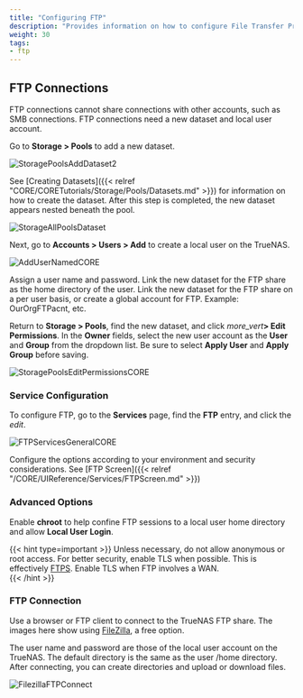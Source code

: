 ```yaml
---
title: "Configuring FTP"
description: "Provides information on how to configure File Transfer Protocol (FTP) on your TrueNAS."
weight: 30
tags:
- ftp
---
```


## FTP Connections

FTP connections cannot share connections with other accounts, such as SMB connections. FTP connections need a new dataset and local user account.

Go to **Storage > Pools** to add a new dataset.

![StoragePoolsAddDataset2](/images/CORE/Storage/StoragePoolsAddDataset2.png "Adding a New Dataset")

See [Creating Datasets]({{< relref "CORE/CORETutorials/Storage/Pools/Datasets.md" >}}) for information on how to create the dataset. After this step is completed, the new dataset appears nested beneath the pool.

![StorageAllPoolsDataset](/images/CORE/Storage/StorageAllPoolsDataset.png "New Dataset Listed")

Next, go to **Accounts > Users > Add** to create a local user on the TrueNAS.

![AddUserNamedCORE](/images/CORE/Accounts/AddUserNamedCORE.png "Adding a New User Account")

Assign a user name and password. Link the new dataset for the FTP share as the home directory of the user.
Link the new dataset for the FTP share on a per user basis, or create a global account for FTP. Example: OurOrgFTPacnt, etc.

Return to **Storage > Pools**, find the new dataset, and click <i class="material-icons" aria-hidden="true" title="Options">more_vert</i>**> Edit Permissions**.
In the **Owner** fields, select the new user account as the **User** and **Group** from the dropdown list. 
Be sure to select **Apply User** and **Apply Group** before saving.

![StoragePoolsEditPermissionsCORE](/images/CORE/Storage/StoragePoolsEditPermissionsCORE.png "Basic Permissions Editor")

### Service Configuration

To configure FTP, go to the **Services** page, find the **FTP** entry, and click the <i class="material-icons" aria-hidden="true" title="Configure">edit</i>.

![FTPServicesGeneralCORE](/images/CORE/Services/FTPServicesGeneralCORE.png "Services FTP Options")

Configure the options according to your environment and security considerations. See [FTP Screen]({{< relref "/CORE/UIReference/Services/FTPScreen.md" >}})

### Advanced Options

Enable **chroot** to help confine FTP sessions to a local user home directory and allow **Local User Login**.

{{< hint type=important >}}
Unless necessary, do not allow anonymous or root access. For better security, enable TLS when possible.
This is effectively [FTPS](https://tools.ietf.org/html/rfc4217). 
Enable TLS when FTP involves a WAN.  
{{< /hint >}}

### FTP Connection

Use a browser or FTP client to connect to the TrueNAS FTP share.
The images here show using [FileZilla](https://sourceforge.net/projects/filezilla/), a free option.

The user name and password are those of the local user account on the TrueNAS.
The default directory is the same as the user <file>/home</file> directory.
After connecting, you can create directories and upload or download files.

![FilezillaFTPConnect](/images/CORE/FilezillaFTPConnect.png "Filezilla FTP Connection")
